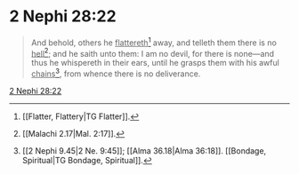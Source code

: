# 2 Nephi 28:22

> And behold, others he <u>flattereth</u>[^a] away, and telleth them there is no <u>hell</u>[^b]; and he saith unto them: I am no devil, for there is none—and thus he whispereth in their ears, until he grasps them with his awful <u>chains</u>[^c], from whence there is no deliverance.

[2 Nephi 28:22](https://www.churchofjesuschrist.org/study/scriptures/bofm/2-ne/28?lang=eng&id=p22#p22)


[^a]: [[Flatter, Flattery|TG Flatter]].  
[^b]: [[Malachi 2.17|Mal. 2:17]].  
[^c]: [[2 Nephi 9.45|2 Ne. 9:45]]; [[Alma 36.18|Alma 36:18]]. [[Bondage, Spiritual|TG Bondage, Spiritual]].  
